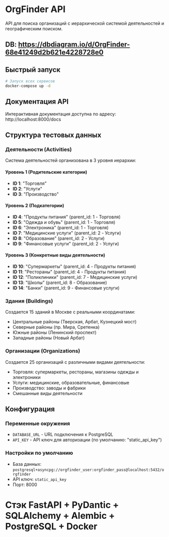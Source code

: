 # OrgFinder API

API для поиска организаций с иерархической системой деятельностей и географическим поиском.

## DB: https://dbdiagram.io/d/OrgFinder-68e41249d2b621e4228728e0

## Быстрый запуск

```bash
# Запуск всех сервисов
docker-compose up -d
```

## Документация API

Интерактивная документация доступна по адресу: http://localhost:8000/docs

## Структура тестовых данных

### Деятельности (Activities)

Система деятельностей организована в 3 уровня иерархии:

#### Уровень 1 (Родительские категории)
- **ID 1**: "Торговля"
- **ID 2**: "Услуги" 
- **ID 3**: "Производство"

#### Уровень 2 (Подкатегории)
- **ID 4**: "Продукты питания" (parent_id: 1 - Торговля)
- **ID 5**: "Одежда и обувь" (parent_id: 1 - Торговля)
- **ID 6**: "Электроника" (parent_id: 1 - Торговля)
- **ID 7**: "Медицинские услуги" (parent_id: 2 - Услуги)
- **ID 8**: "Образование" (parent_id: 2 - Услуги)
- **ID 9**: "Финансовые услуги" (parent_id: 2 - Услуги)

#### Уровень 3 (Конкретные виды деятельности)
- **ID 10**: "Супермаркеты" (parent_id: 4 - Продукты питания)
- **ID 11**: "Рестораны" (parent_id: 4 - Продукты питания)
- **ID 12**: "Поликлиники" (parent_id: 7 - Медицинские услуги)
- **ID 13**: "Школы" (parent_id: 8 - Образование)
- **ID 14**: "Банки" (parent_id: 9 - Финансовые услуги)

### Здания (Buildings)

Создается 15 зданий в Москве с реальными координатами:
- Центральные районы (Тверская, Арбат, Кузнецкий мост)
- Северные районы (пр. Мира, Сретенка)
- Южные районы (Ленинский проспект)
- Западные районы (Новый Арбат)

### Организации (Organizations)

Создается 25 организаций с различными видами деятельности:
- Торговля: супермаркеты, рестораны, магазины одежды и электроники
- Услуги: медицинские, образовательные, финансовые
- Производство: заводы и фабрики
- Смешанные виды деятельности


## Конфигурация

### Переменные окружения
- `DATABASE_URL` - URL подключения к PostgreSQL
- `API_KEY` - API ключ для авторизации (по умолчанию: "static_api_key")

### Настройки по умолчанию
- База данных: `postgresql+asyncpg://orgfinder_user:orgfinder_pass@localhost:5432/orgfinder`
- API ключ: `static_api_key`
- Порт: 8000

# Стэк FastAPI + PyDantic + SQLAlchemy + Alembic + PostgreSQL + Docker


